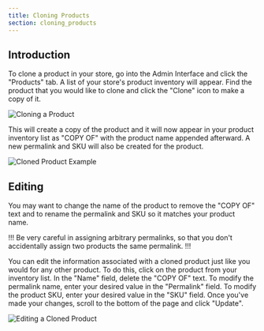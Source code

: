 ```yaml
---
title: Cloning Products
section: cloning_products
---
```


## Introduction

To clone a product in your store, go into the Admin Interface and click the "Products" tab. A list of your store's product inventory will appear. Find the product that you would like to clone and click the "Clone" icon to make a copy of it.

![Cloning a Product](/images/user/products/clone_product.jpg)

This will create a copy of the product and it will now appear in your product inventory list as "COPY OF" with the product name appended afterward. A new permalink and SKU will also be created for the product.

![Cloned Product Example](/images/user/products/example_cloned_product.jpg)

## Editing

You may want to change the name of the product to remove the "COPY OF" text and to rename the permalink and SKU so it matches your product name.

!!!
Be very careful in assigning arbitrary permalinks, so that you don't accidentally assign two products the same permalink.
!!!

You can edit the information associated with a cloned product just like you would for any other product. To do this, click on the product from your inventory list. In the "Name" field, delete the "COPY OF" text. To modify the permalink name, enter your desired value in the "Permalink" field. To modify the product SKU, enter your desired value in the "SKU" field. Once you've made your changes, scroll to the bottom of the page and click "Update".

![Editing a Cloned Product](/images/user/products/edit_cloned_product.jpg)
